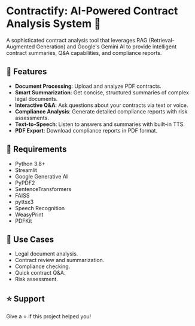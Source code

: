 # Contractify: AI-Powered Contract Analysis System 📄

A sophisticated contract analysis tool that leverages RAG (Retrieval-Augmented Generation) and Google's Gemini AI to provide intelligent contract summaries, Q&A capabilities, and compliance reports.

## 🌟 Features

- **Document Processing**: Upload and analyze PDF contracts.
- **Smart Summarization**: Get concise, structured summaries of complex legal documents.
- **Interactive Q&A**: Ask questions about your contracts via text or voice.
- **Compliance Analysis**: Generate detailed compliance reports with risk assessments.
- **Text-to-Speech**: Listen to answers and summaries with built-in TTS.
- **PDF Export**: Download compliance reports in PDF format.

## 🔧 Requirements

- Python 3.8+
- Streamlit
- Google Generative AI
- PyPDF2
- SentenceTransformers
- FAISS
- pyttsx3
- Speech Recognition
- WeasyPrint
- PDFKit

## 🎯 Use Cases

- Legal document analysis.
- Contract review and summarization.
- Compliance checking.
- Quick contract Q&A.
- Risk assessment.

## ⭐️ Support

Give a ⭐️ if this project helped you!
